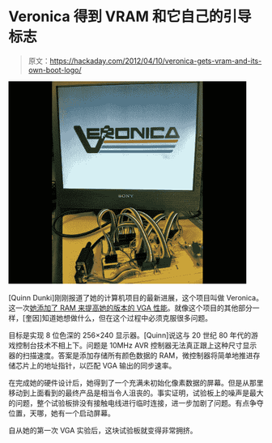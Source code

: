 # Veronica 得到 VRAM 和它自己的引导标志

> 原文：<https://hackaday.com/2012/04/10/veronica-gets-vram-and-its-own-boot-logo/>

![](img/4dc9a64e4dbb1437dca83d82effca8b9.png "veronica-boot-screen")

[Quinn Dunki]刚刚报道了她的计算机项目的最新进展，这个项目叫做 Veronica。这一次[她添加了 RAM 来提高她的版本的 VGA 性能](http://quinndunki.com/blondihacks/?p=980)。就像这个项目的其他部分一样，[奎因]知道她想做什么，但在这个过程中必须克服很多问题。

目标是实现 8 位色深的 256×240 显示器。[Quinn]说这与 20 世纪 80 年代的游戏控制台技术不相上下。问题是 10MHz AVR 控制器无法真正跟上这种尺寸显示器的扫描速度。答案是添加存储所有颜色数据的 RAM，微控制器将简单地推进存储芯片上的地址指针，以匹配 VGA 输出的同步速率。

在完成她的硬件设计后，她得到了一个充满未初始化像素数据的屏幕。但是从那里移动到上面看到的最终产品是相当令人沮丧的。事实证明，试验板上的噪声是最大的问题，整个试验板排没有接触电线进行临时连接，进一步加剧了问题。有点争夺位置，天哪，她有一个启动屏幕。

自从她的第一次 VGA 实验后，这块试验板就变得非常拥挤。